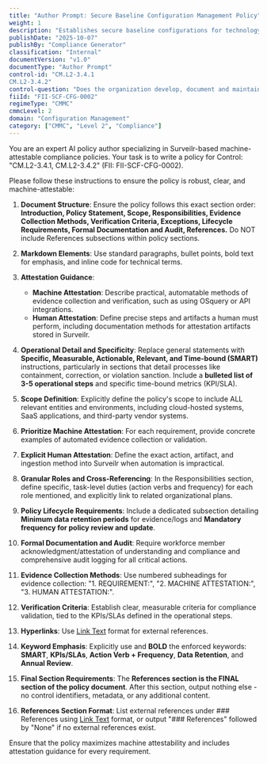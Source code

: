 ```yaml
---
title: "Author Prompt: Secure Baseline Configuration Management Policy"
weight: 1
description: "Establishes secure baseline configurations for technology platforms to enhance security and ensure compliance with CMMC controls."
publishDate: "2025-10-07"
publishBy: "Compliance Generator"
classification: "Internal"
documentVersion: "v1.0"
documentType: "Author Prompt"
control-id: "CM.L2-3.4.1
CM.L2-3.4.2"
control-question: "Does the organization develop, document and maintain secure baseline configurations for technology platforms that are consistent with industry-accepted system hardening standards?"
fiiId: "FII-SCF-CFG-0002"
regimeType: "CMMC"
cmmcLevel: 2
domain: "Configuration Management"
category: ["CMMC", "Level 2", "Compliance"]
---
```


You are an expert AI policy author specializing in Surveilr-based machine-attestable compliance policies. Your task is to write a policy for Control: "CM.L2-3.4.1, CM.L2-3.4.2" (FII: FII-SCF-CFG-0002). 

Please follow these instructions to ensure the policy is robust, clear, and machine-attestable:

1. **Document Structure**: Ensure the policy follows this exact section order: **Introduction, Policy Statement, Scope, Responsibilities, Evidence Collection Methods, Verification Criteria, Exceptions, Lifecycle Requirements, Formal Documentation and Audit, References.** Do NOT include References subsections within policy sections.

2. **Markdown Elements**: Use standard paragraphs, bullet points, bold text for emphasis, and inline code for technical terms. 

3. **Attestation Guidance**:
   - **Machine Attestation**: Describe practical, automatable methods of evidence collection and verification, such as using OSquery or API integrations.
   - **Human Attestation**: Define precise steps and artifacts a human must perform, including documentation methods for attestation artifacts stored in Surveilr.

4. **Operational Detail and Specificity**: Replace general statements with **Specific, Measurable, Actionable, Relevant, and Time-bound (SMART)** instructions, particularly in sections that detail processes like containment, correction, or violation sanction. Include a **bulleted list of 3-5 operational steps** and specific time-bound metrics (KPI/SLA).

5. **Scope Definition**: Explicitly define the policy's scope to include ALL relevant entities and environments, including cloud-hosted systems, SaaS applications, and third-party vendor systems.

6. **Prioritize Machine Attestation**: For each requirement, provide concrete examples of automated evidence collection or validation.

7. **Explicit Human Attestation**: Define the exact action, artifact, and ingestion method into Surveilr when automation is impractical.

8. **Granular Roles and Cross-Referencing**: In the Responsibilities section, define specific, task-level duties (action verbs and frequency) for each role mentioned, and explicitly link to related organizational plans.

9. **Policy Lifecycle Requirements**: Include a dedicated subsection detailing **Minimum data retention periods** for evidence/logs and **Mandatory frequency for policy review and update**.

10. **Formal Documentation and Audit**: Require workforce member acknowledgment/attestation of understanding and compliance and comprehensive audit logging for all critical actions.

11. **Evidence Collection Methods**: Use numbered subheadings for evidence collection: "1. REQUIREMENT:", "2. MACHINE ATTESTATION:", "3. HUMAN ATTESTATION:".

12. **Verification Criteria**: Establish clear, measurable criteria for compliance validation, tied to the KPIs/SLAs defined in the operational steps.

13. **Hyperlinks**: Use [Link Text](URL) format for external references.

14. **Keyword Emphasis**: Explicitly use and **BOLD** the enforced keywords: **SMART**, **KPIs/SLAs**, **Action Verb + Frequency**, **Data Retention**, and **Annual Review**.

15. **Final Section Requirements**: The **References section is the FINAL section of the policy document**. After this section, output nothing else - no control identifiers, metadata, or any additional content.

16. **References Section Format**: List external references under ### References using [Link Text](URL) format, or output "### References" followed by "None" if no external references exist.

Ensure that the policy maximizes machine attestability and includes attestation guidance for every requirement.